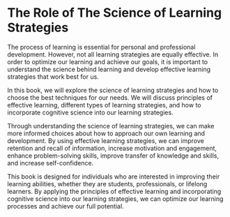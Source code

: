 The Role of The Science of Learning Strategies
============================================================

The process of learning is essential for personal and professional development. However, not all learning strategies are equally effective. In order to optimize our learning and achieve our goals, it is important to understand the science behind learning and develop effective learning strategies that work best for us.

In this book, we will explore the science of learning strategies and how to choose the best techniques for our needs. We will discuss principles of effective learning, different types of learning strategies, and how to incorporate cognitive science into our learning strategies.

Through understanding the science of learning strategies, we can make more informed choices about how to approach our own learning and development. By using effective learning strategies, we can improve retention and recall of information, increase motivation and engagement, enhance problem-solving skills, improve transfer of knowledge and skills, and increase self-confidence.

This book is designed for individuals who are interested in improving their learning abilities, whether they are students, professionals, or lifelong learners. By applying the principles of effective learning and incorporating cognitive science into our learning strategies, we can optimize our learning processes and achieve our full potential.
